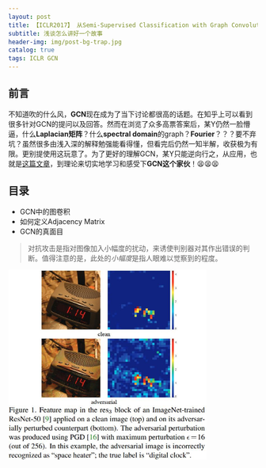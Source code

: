 ```yaml
---
layout: post
title: 【ICLR2017】 从Semi-Supervised Classification with Graph Convolutional Networks谈如何使用GCN
subtitle: 浅谈怎么讲好一个故事
header-img: img/post-bg-trap.jpg 
catalog: true
tags: ICLR GCN
---
```


## 前言
不知道吹的什么风，<strong>GCN</strong>现在成为了当下讨论都很高的话题。在知乎上可以看到很多针对GCN的提问以及回答。然而在浏览了众多高票答案后，某Y仍然一脸懵逼，什么<strong>Laplacian矩阵</strong>？什么<strong>spectral domain</strong>的graph？<strong>Fourier</strong>？？？要不弃坑？虽然很多由浅入深的解释勉强能看得懂，但看完后仍然一知半解，收获极为有限。更别提使用这玩意了。为了更好的理解GCN，某Y只能逆向行之，从应用，也就是[这篇文章](https://openreview.net/pdf?id=SJU4ayYgl)，到理论来切实地学习和感受下<strong>GCN这个家伙</strong>！😫😫😫

## 目录
* GCN中的图卷积
* 如何定义Adjacency Matrix
* GCN的真面目

<blockquote>对抗攻击是指对图像加入小幅度的扰动，来诱使判别器对其作出错误的判断。值得注意的是，此处的<em>小幅度</em>是指人眼难以觉察到的程度。</blockquote>
<img src="/img/post-fd-example.jpg" width="400"/>
